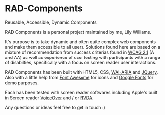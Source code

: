 # RAD-Components
Reusable, Accessible, Dynamic Components

RAD Components is a personal project maintained by me, Lily Williams.

It's purpose is to take dynamic and often quite complex web components and make them accessible to all users.
Solutions found here are based on a mixture of recommendation from success criterias found in <a href="https://www.w3.org/TR/WCAG21/">WCAG 2.1</a> (A and AA) as well as experience of user testing with participants with a range of disabilties, specifically with a focus on screen reader user interactions.

RAD Components has been built with HTML5, CSS, <a href="https://www.w3.org/TR/wai-aria/">WAI-ARIA</a> and <a href="https://jquery.com">JQuery</a>. Also with a little help from <a href="https://fontawesome.com/icons?d=gallery">Font Awesome</a> for icons and <a href="https://fonts.google.com">Google Fonts</a> for demo purposes.

Each has been tested with screen reader softwares including Apple's built in Screen reader <a href="https://www.apple.com/uk/accessibility/mac/vision/">VoiceOver</a> and / or <a href="https://www.nvaccess.org">NVDA</a>.

Any questions or ideas feel free to get in touch :)
